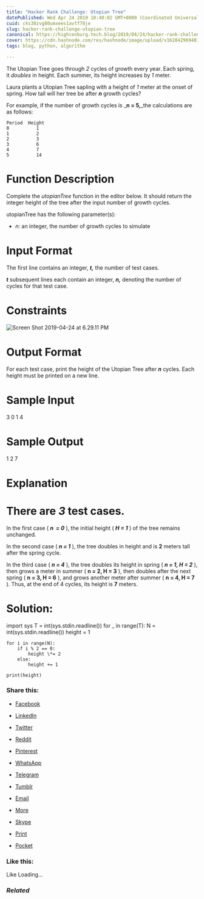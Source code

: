 ```yaml
---
title: "Hacker Rank Challenge: Utopian Tree"
datePublished: Wed Apr 24 2019 10:40:02 GMT+0000 (Coordinated Universal Time)
cuid: cks38zvg80umxees1avtf78je
slug: hacker-rank-challenge-utopian-tree
canonical: https://highcenburg.tech.blog/2019/04/24/hacker-rank-challenge-utopian-tree/
cover: https://cdn.hashnode.com/res/hashnode/image/upload/v1628429694817/CKd9QOeQm.png
tags: blog, python, algorithm

---
```


The Utopian Tree goes through _2_ cycles of growth every year. Each spring, it _doubles_ in height. Each summer, its height increases by _1_ meter.

Laura plants a Utopian Tree sapling with a height of _1_ meter at the onset of spring. How tall will her tree be after _**n**_ growth cycles?

For example, if the number of growth cycles is _**n = 5,**_the calculations are as follows:

    Period  Height
    0          1
    1          2
    2          3
    3          6
    4          7
    5          14

**Function Description**
========================

Complete the _utopianTree_ function in the editor below. It should return the integer height of the tree after the input number of growth cycles.

utopianTree has the following parameter(s):

*   _n_: an integer, the number of growth cycles to simulate

**Input Format**
================

The first line contains an integer, _**t,**_ the number of test cases.

_**t**_ subsequent lines each contain an integer, _**n,**_ denoting the number of cycles for that test case.

**Constraints**
===============

![Screen Shot 2019-04-24 at 6.29.11 PM](https://cdn.hashnode.com/res/hashnode/image/upload/v1628429693502/y0DzTYzNx.png)

**Output Format**
=================

For each test case, print the height of the Utopian Tree after _**n**_ cycles. Each height must be printed on a new line.

**Sample Input**
================

3
0
1
4

**Sample Output**
=================

1
2
7

**Explanation**
===============

There are _3_ test cases.
=========================

In the first case ( _**n  = 0**_ ), the initial height ( _**H = 1**_ ) of the tree remains unchanged.

In the second case ( _**n = 1**_ ), the tree doubles in height and is **2** meters tall after the spring cycle.

In the third case ( _**n = 4**_ ), the tree doubles its height in spring ( _**n = 1, H = 2**_ ), then grows a meter in summer ( **n = 2, H = 3** ), then doubles after the next spring ( **n = 3, H = 6** ), and grows another meter after summer ( **n = 4, H = 7** ). Thus, at the end of 4 cycles, its height is **7** meters.

Solution:
=========

import sys
T = int(sys.stdin.readline())
for \_ in range(T):
    N = int(sys.stdin.readline())
    height = 1
        
    for i in range(N):
        if i % 2 == 0:
            height \*= 2
        else:
            height += 1
            
    print(height)

### Share this:

*   [Facebook](https://highcenburg.tech.blog/2019/04/24/hacker-rank-challenge-utopian-tree/?share=facebook)
*   [LinkedIn](https://highcenburg.tech.blog/2019/04/24/hacker-rank-challenge-utopian-tree/?share=linkedin)
*   [Twitter](https://highcenburg.tech.blog/2019/04/24/hacker-rank-challenge-utopian-tree/?share=twitter)
*   [Reddit](https://highcenburg.tech.blog/2019/04/24/hacker-rank-challenge-utopian-tree/?share=reddit)
*   [Pinterest](https://highcenburg.tech.blog/2019/04/24/hacker-rank-challenge-utopian-tree/?share=pinterest)
*   [WhatsApp](https://highcenburg.tech.blog/2019/04/24/hacker-rank-challenge-utopian-tree/?share=jetpack-whatsapp)
*   [Telegram](https://highcenburg.tech.blog/2019/04/24/hacker-rank-challenge-utopian-tree/?share=telegram)
*   [Tumblr](https://highcenburg.tech.blog/2019/04/24/hacker-rank-challenge-utopian-tree/?share=tumblr)
*   [Email](https://highcenburg.tech.blog/2019/04/24/hacker-rank-challenge-utopian-tree/?share=email)
*   [More](https://highcenburg.tech.blog/#)

*   [Skype](https://highcenburg.tech.blog/2019/04/24/hacker-rank-challenge-utopian-tree/?share=skype)
*   [Print](https://highcenburg.tech.blog/2019/04/24/hacker-rank-challenge-utopian-tree/#print)
*   [Pocket](https://highcenburg.tech.blog/2019/04/24/hacker-rank-challenge-utopian-tree/?share=pocket)

### Like this:

Like Loading...

### _Related_